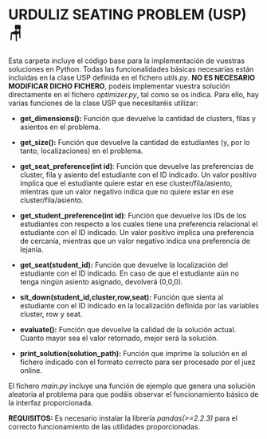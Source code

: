 # URDULIZ SEATING PROBLEM (USP) 🪑

Esta carpeta incluye el código base para la implementación de vuestras soluciones en Python. Todas las funcionalidades básicas necesarias están incluidas en la clase USP definida en el fichero *utils.py*. **NO ES NECESARIO MODIFICAR DICHO FICHERO**, podéis implementar vuestra solución directamente en el fichero *optimizer.py*, tal como se os indica. Para ello, hay varias funciones de la clase USP que necesitaréis utilizar:

 - **get_dimensions():** Función que devuelve la cantidad de clusters, filas y asientos en el problema.

 - **get_size():** Función que devuelve la cantidad de estudiantes (y, por lo tanto, localizaciones) en el problema.

  - **get_seat_preference(int id)**: Función que devuelve las preferencias de cluster, fila y asiento del estudiante con el ID indicado. Un valor positivo implica que el estudiante quiere estar en ese cluster/fila/asiento, mientras que un valor negativo indica que no quiere estar en ese cluster/fila/asiento.

  - **get_student_preference(int id)**: Función que devuelve los IDs de los estudiantes con respecto a los cuales tiene una preferencia relacional el estudiante con el ID indicado. Un valor positivo implica una preferencia de cercanía, mientras que un valor negativo indica una preferencia de lejanía.

 - **get_seat(student_id):** Función que devuelve la localización del estudiante con el ID indicado. En caso de que el estudiante aún no tenga ningún asiento asignado, devolverá (0,0,0).

 - **sit_down(student_id,cluster,row,seat):** Función que sienta al estudiante con el ID indicado en la localización definida por las variables cluster, row y seat.

 - **evaluate():** Función que devuelve la calidad de la solución actual. Cuanto mayor sea el valor retornado, mejor será la solución.

 - **print_solution(solution_path):** Función que imprime la solución en el fichero indicado con el formato correcto para ser procesado por el juez online.

El fichero *main.py* incluye una función de ejemplo que genera una solución aleatoria al problema para que podáis observar el funcionamiento básico de la interfaz proporcionada.

**REQUISITOS:** Es necesario instalar la librería *pandas(>=2.2.3)* para el correcto funcionamiento de las utilidades proporcionadas.

